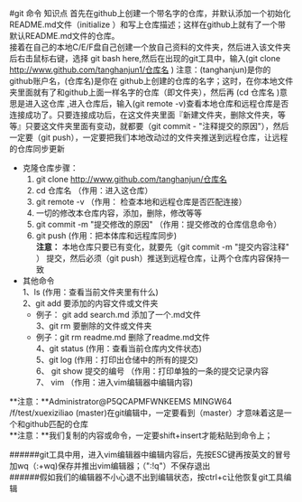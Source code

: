 #git 命令  知识点
首先在github上创建一个带名字的仓库，并默认添加一个初始化README.md文件（initialize ）和写上仓库描述；这样在github上就有了一个带默认README.md文件的仓库。    
接着在自己的本地C/E/F盘自己创建一个放自己资料的文件夹，然后进入该文件夹后右击鼠标右键，选择 git bash here,然后在出现的git工具中，输入(git clone http://www.github.com/tanghanjun1/仓库名 ) 注意：(tanghanjun)是你的github账户名，(仓库名)是你在  github上创建的仓库的名字；这时，在你本地文件夹里面就有了和github上面一样名字的仓库（即文件夹），然后再  (cd 仓库名  )意思是进入这仓库 ,进入仓库后，输入(git remote -v)查看本地仓库和远程仓库是否连接成功了。只要连接成功后，在这文件夹里面『新建文件夹，删除文件夹，等等』只要这文件夹里面有变动，就都要（git commit - "注释提交的原因"），然后一定要（git push），一定要把我们本地改动过的文件夹推送到远程仓库，让远程的仓库同步更新  
* 克隆仓库步骤：  
    1. git clone http://www.github.com/tanghanjun/仓库名  
    2. cd 仓库名  （作用：进入这仓库）  
    3. git remote -v      （作用： 检查本地和远程仓库是否匹配连接）
    4. 一切的修改本仓库内容，添加，删除，修改等等
    5. git commit -m "提交修改的原因" （作用：提交修改的仓库信息命令）
    6. git push (作用：把本体库和远程库同步)  
 **注意：** 本地仓库只要已有变化，就要先（git commit -m "提交内容注释" ） 提交，然后必须（git push）推送到远程仓库，让两个仓库内容保持一致
* 其他命令                
	1、ls (作用：查看当前文件夹里有什么)  
	2、git add 要添加的内容文件或文件夹  
    * 例子： git add search.md  添加了一个.md文件  
	3、git rm 要删除的文件或文件夹  
    * 例子：git rm readme.md  删除了readme.md文件  
	4、git status (作用：查看当前仓库内文件状态)  
	5、git log (作用：打印出仓储中的所有的提交)  
	6、 git show 提交的编号  （作用：打印单独的一条的提交记录内容  
	7、 vim （作用：进入vim编辑器中编辑内容)  
	
**注意：**Administrator@P5QCAPMFWNKEEMS MINGW64 /f/test/xuexiziliao (master)在git编辑中，一定要看到（master）才意味着这是一个和github匹配的仓库  
**注意：**我们复制的内容或命令，一定要shift+insert才能粘贴到命令上；
	
######git工具中用，进入vim编辑器中编辑内容后，先按ESC键再按英文的冒号加wq（:+wq)保存并推出vim编辑器；（":!q"）不保存退出  
######假如我们的编辑器不小心退不出到编辑状态，按ctrl+c让他恢复git工具编辑